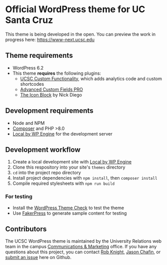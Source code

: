 # Official WordPress theme for UC Santa Cruz

This theme is being developed in the open. You can preview the work in progress here: <https://www-next.ucsc.edu>

## Theme requirements

- WordPress 6.2
- This theme **requires** the following plugins:
  - [UCSC Custom Functionality](https://github.com/ucsc/ucsc-custom-functionality), which adds analytics code and custom shortcodes
  - [Advanced Custom Fields PRO](https://advancedcustomfields.com)
  - [The Icon Block](https://nickdiego.com/projects/icon-block/) by Nick Diego

## Development requirements

- Node and NPM
- [Composer](https://getcomposer.org/) and PHP >8.0
- [Local by WP Engine](https://localwp.com/) for the development server

## Development workflow

1. Create a local development site with [Local by WP Engine](https://localwp.com/)
2. Clone this respository into your site's `themes` directory
3. `cd` into the project repo directory
4. Install project dependencies with `npm install`, then `composer install`
5. Compile required stylesheets with `npm run build`

### For testing

- Install the [WordPress Theme Check](https://wordpress.org/plugins/theme-check/) to test the theme
- Use [FakerPress](https://wordpress.org/plugins/fakerpress/) to generate sample content for testing

## Contributors

The UCSC WordPress theme is maintained by the University Relations web team in the campus [Communications & Marketing](https://communications.ucsc.edu) office. If you have any questions about this project, you can contact [Rob Knight](https://campusdirectory.ucsc.edu/cd_detail?uid=raknight), [Jason Chafin](https://campusdirectory.ucsc.edu/cd_detail?uid=jchafin), or [submit an issue](https://github.com/ucsc/theme-ucsc/issues) here on Github.
